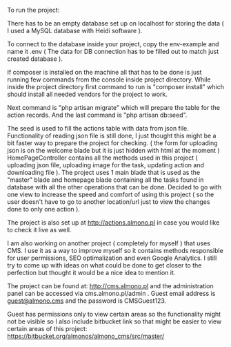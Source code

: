 To run the project:

There has to be an empty database set up on localhost for storing the data ( I used a MySQL database with Heidi software ).

To connect to the database inside your project, copy the env-example and name it .env ( The data for DB connection has to be filled out to match just created database ).

If composer is installed on the machine all that has to be done is just running few commands from the console inside project directory.
While inside the project directory first command to run is "composer install" which should install all needed vendors for the project to work.

Next command is "php artisan migrate" which will prepare the table for the action records. And the last command is "php artisan db:seed".

The seed is used to fill the actions table with data from json file. Functionality of reading json file is still done, I just thought this might be a bit faster way
to prepare the project for checking. ( the form for uploading json is on the welcome blade but it is just hidden with html at the moment )
HomePageController contains all the methods used in this project ( uploading json file, uploading image for the task, updating action and downloading file ).
The project uses 1 main blade that is used as the "master" blade and homepage blade containing all the tasks found in database with all the other operations 
that can be done. Decided to go with one view to increase the speed and comfort of using this project ( so the user doesn't have to go to another location/url just
to view the changes done to only one action ).

The project is also set up at http://actions.almono.pl in case you would like to check it live as well.

I am also working on another project ( completely for myself ) that uses CMS. I use it as a way to improve myself so it contains methods responsible for user permissions,
SEO optimalization and even Google Analytics. I still try to come up with ideas on what could be done to get closer to the perfection but thought it would be a 
nice idea to mention it.

The project can be found at: http://cms.almono.pl and the administration panel can be accessed via cms.almono.pl/admin . Guest email address is guest@almono.cms and the 
password is CMSGuest123.

Guest has permissions only to view certain areas so the functionality might not be visible so I also include bitbucket link so that might be easier to view
certain areas of this project: https://bitbucket.org/almonos/almono_cms/src/master/ 
